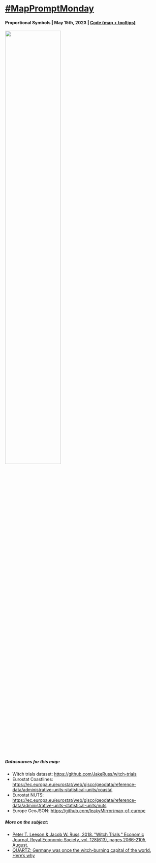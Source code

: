 # [#MapPromptMonday](https://github.com/MapPromptMonday/MapPromptMonday)

#### Proportional Symbols | May 15th, 2023 | [Code (map + tooltips)](https://github.com/lomska/MapPromptMonday/blob/main/proportional_symbols.py)

<img src="./proportional_symbols.png" width="60%">

##### Datasources for this map:
- Witch trials dataset: https://github.com/JakeRuss/witch-trials
- Eurostat Coastlines: https://ec.europa.eu/eurostat/web/gisco/geodata/reference-data/administrative-units-statistical-units/coastal
- Eurostat NUTS: https://ec.europa.eu/eurostat/web/gisco/geodata/reference-data/administrative-units-statistical-units/nuts
- Europe GeoJSON: https://github.com/leakyMirror/map-of-europe

##### More on the subject:

- [Peter T. Leeson & Jacob W. Russ, 2018. "Witch Trials," Economic Journal, Royal Economic Society, vol. 128(613), pages 2066-2105, August.](https://www.peterleeson.com/witch_trials.pdf)
- [QUARTZ: Germany was once the witch-burning capital of the world. Here’s why](https://qz.com/1183992/why-europe-was-overrun-by-witch-hunts-in-early-modern-history)
